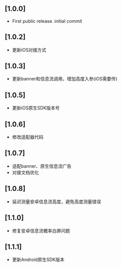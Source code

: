 ## [1.0.0]
- First public release. initial commit 


## [1.0.2]
- 更新iOS对接方式

## [1.0.3]
- 更新banner和信息流调用，增加高度入参(iOS需要传)

## [1.0.5]
- 更新iOS原生SDK版本号

## [1.0.6]
- 修改适配器代码

## [1.0.7]
- 适配banner、原生信息流广告
- 对接文档优化

## [1.0.8]
- 延迟测量安卓信息流高度，避免高度测量错误

## [1.1.0]
- 修复安卓信息流概率白屏问题

## [1.1.1]
- 更新Android原生SDK版本